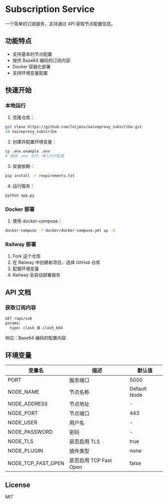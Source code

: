 # Subscription Service

一个简单的订阅服务，支持通过 API 获取节点配置信息。

## 功能特点

- 支持基本的节点配置
- 提供 Base64 编码的订阅内容
- Docker 容器化部署
- 支持环境变量配置

## 快速开始

### 本地运行

1. 克隆仓库：

```bash
git clone https://github.com/leijmin/naiveproxy_subscribe.git
cd naiveproxy_subscribe
```

2. 创建并配置环境变量：
```bash
cp .env.example .env
# 编辑 .env 文件，填入你的配置
```

3. 安装依赖：
```bash
pip install -r requirements.txt
```

4. 运行服务：
```bash
python app.py
```

### Docker 部署

1. 使用 docker-compose：
```bash
docker-compose -f docker/docker-compose.yml up -d
```

### Railway 部署

1. Fork 这个仓库
2. 在 Railway 中创建新项目，选择 GitHub 仓库
3. 配置环境变量
4. Railway 会自动部署服务

## API 文档

### 获取订阅内容

```README.md
GET /api/sub
params:
  type: clash 或 clash_b64
```

响应：Base64 编码的配置内容

## 环境变量

| 变量名 | 描述 | 默认值 |
|--------|------|--------|
| PORT | 服务端口 | 5000 |
| NODE_NAME | 节点名称 | Default Node |
| NODE_ADDRESS | 节点地址 | - |
| NODE_PORT | 节点端口 | 443 |
| NODE_USER | 用户名 | - |
| NODE_PASSWORD | 密码 | - |
| NODE_TLS | 是否启用 TLS | true |
| NODE_PLUGIN | 插件类型 | none |
| NODE_TCP_FAST_OPEN | 是否启用 TCP Fast Open | false |

## License

MIT

